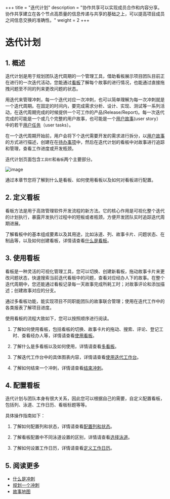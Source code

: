 +++
title = "迭代计划"
description = "协作共享可以实现成员合作和内容分享。协作共享建立在各个节点高质量的信息传递与共享的基础之上，可以提高项目成员之间信息交换的准确性。"
weight = 2
+++


# 迭代计划

## 1. 概述

迭代计划是用于规划团队迭代周期的一个管理工具，借助看板展示项目团队目前正在进行的一次迭代活动，您能通过[看板](./whatisboard)了解每个故事的进行情况，也能通过直接拖拽问题至不同的列来更改问题的状态。


用迭代来管理冲刺，每一个迭代对应一次冲刺，也可以简单理解为每一次冲刺就是一个迭代周期。在固定的时间内，要完成需求分析、设计、实现、测试等一系列活动，在迭代周期完成的时候提供一个可工作的产品(Release/Report)。每一次迭代完成的可能是一个或几个完整的用户故事，也可能是一个[用户故事](../work-lists/user-story)(user story）中的若干[用户任务](../work-lists/problem)（user tasks）。

在一个迭代周期开始前，用户会将下个迭代需要开发的需求进行拆分，以[用户故事](../work-lists/user-story)的方式进行描述，创建在在[待办事项](../work-lists)中，然后在迭代计划的看板中对故事进行追踪和管理，查看工作进度或开发瓶颈。

迭代计划页面包含`工具栏`和`看板`两个主要部分。

![image](/docs/user-guide/cooperation/iteration-plan/image/scrumboard-01.png)


通过本章节您将了解到什么是看板、如何使用看板以及如何对看板进行配置。

## 2. 定义看板

看板方法是用于高效管理软件开发流程的新方法。它的核心作用是可视化整个迭代的计划执行，暴露开发执行过程中的短板或者瓶颈，方便开发团队实时追踪迭代周期进展。

了解看板中的基本组成要素以及其用途，比如泳道、列、故事卡片、问题状态、在制品等，以及如何创建看板，详情请查看[什么是看板](./whatisboard)。

## 3. 使用看板

看板是一种灵活的可视化管理工具，您可以切换、创建新看板，拖动故事卡片来更改问题状态，快速搜索当前迭代看板中的问题，查看对应经办人下的故事。在整个迭代周期中，您还能通过看板记录每一天故事完成所耗工时；对故事评论和添加描述；创建故事对应的分支。

通过多看板功能，能实现项目不同职能团队的故事联合管理；使用在迭代工作中的各类报表了解项目进度。

使用看板的流程大致如下，您可以按照顺序进行阅读。

1. 了解如何使用看板，包括看板的切换、故事卡片的拖动、搜索、评论、登记工时、查看经办人等，详情请查看[使用看板](./useboard)。

2. 了解什么是多看板以及如何使用，详情请查看[多看板](./multi-board)。

3. 了解迭代工作台中的具体图表内容，详情请查看[使用迭代工作台](./workbench)。

4. 了解如何结束一个冲刺，详情请查看[结束冲刺](./end)。

## 4. 配置看板

迭代计划与团队本身有很大关系，因此您可以根据自己的需要，自定义配置看板，包括列、泳道、工作日历、看板标题等等。

具体操作指南如下：

1. 了解如何配置列和状态，详情请查看[配置列和状态](./config)。

2. 了解看板配置中不同泳道设置的区别，详情请查看[选择泳道](./lane)。

3. 了解如何设置工作日历，详情请查看[定义工作日历](./jounal)。


## 5. 阅读更多

- [什么是冲刺](../work-lists/sprint)
- [规划一个冲刺](../work-lists/plan-sprint)
- [故事地图](../story-map)